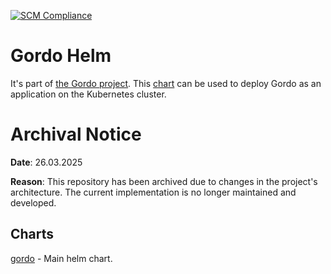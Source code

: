 [![SCM Compliance](https://scm-compliance-api.radix.equinor.com/repos/equinor/82dabfe8-7cb1-458b-a49b-823f657247c7/badge)](https://developer.equinor.com/governance/scm-policy/)

# Gordo Helm

It's part of [the Gordo project](https://github.com/equinor/gordo). This [chart](https://github.com/equinor/gordo-helm/tree/main/charts/gordo) can be used to deploy Gordo as an application on the Kubernetes cluster.

# Archival Notice

**Date**: 26.03.2025

**Reason**: This repository has been archived due to changes in the project's architecture. The current implementation is no longer maintained and developed.

## Charts
[gordo](./charts/gordo) - Main helm chart.
